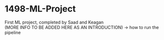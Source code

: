 # 1498-ML-Project
First ML project, completed by Saad and Keagan\
(MORE INFO TO BE ADDED HERE AS AN INTRODUCTION) -> how to run the pipeline
